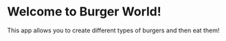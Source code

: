 # Welcome to Burger World!
This app allows you to create different types of burgers and then eat them! 
